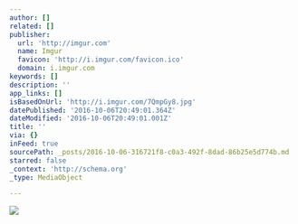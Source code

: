```yaml
---
author: []
related: []
publisher:
  url: 'http://imgur.com'
  name: Imgur
  favicon: 'http://i.imgur.com/favicon.ico'
  domain: i.imgur.com
keywords: []
description: ''
app_links: []
isBasedOnUrl: 'http://i.imgur.com/7QmpGy8.jpg'
datePublished: '2016-10-06T20:49:01.364Z'
dateModified: '2016-10-06T20:49:01.001Z'
title: ''
via: {}
inFeed: true
sourcePath: _posts/2016-10-06-316721f8-c0a3-492f-8dad-86b25e5d774b.md
starred: false
_context: 'http://schema.org'
_type: MediaObject

---
```

<article style=""><img src="http://imgur.com/7QmpGy8.jpg" /></article>
